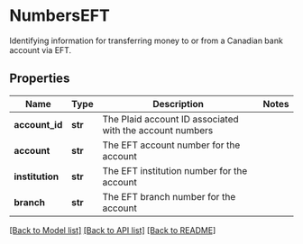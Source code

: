 # NumbersEFT

Identifying information for transferring money to or from a Canadian bank account via EFT.
## Properties
Name | Type | Description | Notes
------------ | ------------- | ------------- | -------------
**account_id** | **str** | The Plaid account ID associated with the account numbers | 
**account** | **str** | The EFT account number for the account | 
**institution** | **str** | The EFT institution number for the account | 
**branch** | **str** | The EFT branch number for the account | 

[[Back to Model list]](../README.md#documentation-for-models) [[Back to API list]](../README.md#documentation-for-api-endpoints) [[Back to README]](../README.md)


